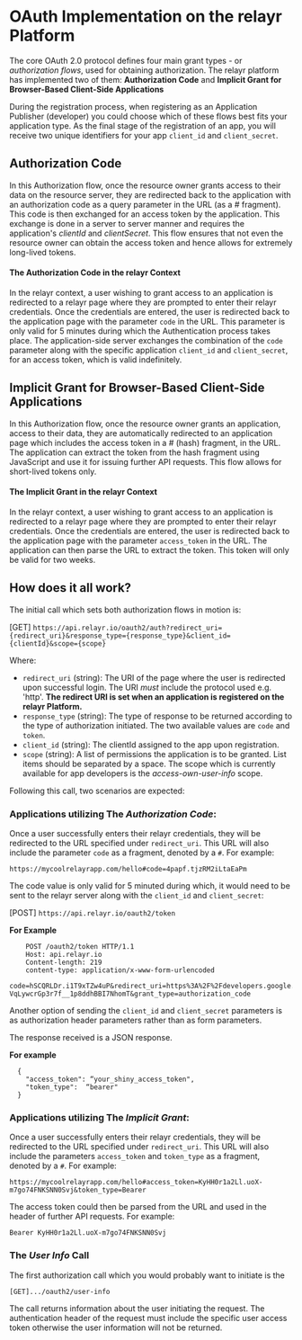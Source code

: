# OAuth Implementation on the relayr Platform

The core OAuth 2.0 protocol defines four main grant types - or *authorization flows*,
used for obtaining authorization. The relayr platform has implemented two of them:
**Authorization Code** and **Implicit Grant for Browser-Based Client-Side Applications**

During the registration process, when registering as an Application Publisher (developer)
you could choose which of these flows best fits your application type.
As the final stage of the registration of an app, you will receive two unique identifiers
for your app `client_id` and `client_secret`.


## Authorization Code 

In this Authorization flow, once the resource owner grants access to their data
on the resource server, they are redirected back to the application with an
authorization code as a query parameter in the URL (as a # fragment). This code is then exchanged for 
an access token by the application. This exchange is done in a server to server manner
and requires the application's *clientId* and *clientSecret*. 
This flow ensures that not even the resource owner can obtain the access token and 
hence allows for extremely long-lived tokens.

#### The Authorization Code in the relayr Context 

In the relayr context, a user wishing to grant access to an application is
redirected to a relayr page where they are prompted to enter their relayr credentials.
Once the credentials are entered, the user is redirected back to the application page
with the parameter `code` in the URL. This parameter is only valid for 5 minutes during
which the Authentication process takes place. The application-side server exchanges
the combination of the `code` parameter along with the specific application 
`client_id` and `client_secret`, for an access token, which is valid indefinitely.


## Implicit Grant for Browser-Based Client-Side Applications

In this Authorization flow, once the resource owner grants an application, access to their
data, they are automatically redirected to an application page which includes the 
access token in a # (hash) fragment, in the URL. The application can extract the token
from the hash fragment using JavaScript and use it for issuing further API requests. This flow allows for
short-lived tokens only.


#### The Implicit Grant in the relayr Context 

In the relayr context, a user wishing to grant access to an application is
redirected to a relayr page where they are prompted to enter their relayr credentials.
Once the credentials are entered, the user is redirected back to the application page
with the parameter `access_token` in the URL. The application can then
parse the URL to extract the token. This token will only be valid for two weeks.


## How does it all work?

The initial call which sets both authorization flows in motion is:

[GET] `https://api.relayr.io/oauth2/auth?redirect_uri={redirect_uri}&response_type={response_type}&client_id={clientId}&scope={scope}`

Where: 

   * `redirect_uri` (string): The URI of the page where the user is redirected upon successful login. The URI *must* include the protocol used e.g. 'http'. **The redirect URI is set when an application is registered on the relayr Platform.** 
   * `response_type` (string): The type of response to be returned according to the type of authorization initiated. The two available values are `code` and `token`. 
   * `client_id` (string): The clientId assigned to the app upon registration.
   * `scope` (string): A list of permissions the application is to be granted. List items should be separated by a space. The scope which is currently available for app developers is the _access-own-user-info_ scope. 
    
Following this call, two scenarios are expected:

### Applications utilizing The *Authorization Code*:

Once a user successfully enters their relayr credentials, they will be redirected to the URL specified under `redirect_uri`. 
This URL will also include the parameter `code` as a fragment, denoted by a `#`. For example:

`https://mycoolrelayrapp.com/hello#code=4papf.tjzRM2iLtaEaPm`

The code value is only valid for 5 minuted during which, it would need to be sent to the relayr server along with the `client_id` and `client_secret`:

[POST] `https://api.relayr.io/oauth2/token`

**For Example**

      	POST /oauth2/token HTTP/1.1
		Host: api.relayr.io
		Content-length: 219
		content-type: application/x-www-form-urlencoded
		code=hSCQRLDr.i1T9xTZw4uP&redirect_uri=https%3A%2F%2Fdevelopers.google.com%2Foauthplayground&client_id=YZMPclj.lRwF1kGvDAOIORwSvLBPviQw&scope=&client_secret=s-VqLywcrGp3r7f__1p8ddhBBI7NhomT&grant_type=authorization_code
      
Another option of sending the `client_id` and `client_secret` parameters is as authorization header parameters rather than as form parameters.

The response received is a JSON response. 

**For example**

      {
        "access_token": “your_shiny_access_token",
        "token_type":  “bearer"
      }

### Applications utilizing The *Implicit Grant*:

Once a user successfully enters their relayr credentials, they will be redirected to the URL specified under `redirect_uri`. 
This URL will also include the parameters `access_token` and `token_type` as a fragment, denoted by a `#`. For example:

`https://mycoolrelayrapp.com/hello#access_token=KyHH0r1a2Ll.uoX-m7go74FNKSNN0Svj&token_type=Bearer`   

The access token could then be parsed from the URL and used in the header of further API requests. For example:

`Bearer KyHH0r1a2Ll.uoX-m7go74FNKSNN0Svj`

### The *User Info* Call

The first authorization call which you would probably want to initiate is the 

`[GET].../oauth2/user-info` 

The call returns information about the user initiating the request.
The authentication header of the request must include the specific user access token otherwise the user information will not be returned.
